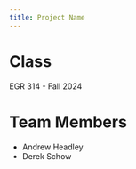 ```yaml
---
title: Project Name
---
```


# Class

EGR 314 - Fall 2024

# Team Members

* Andrew Headley
* Derek Schow
